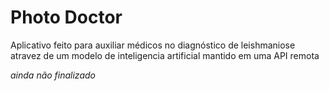 # Photo Doctor
<p>Aplicativo feito para auxiliar médicos no diagnóstico de leishmaniose atravez de um modelo de inteligencia artificial mantido em uma API remota</p>
<i>ainda não finalizado</i>
